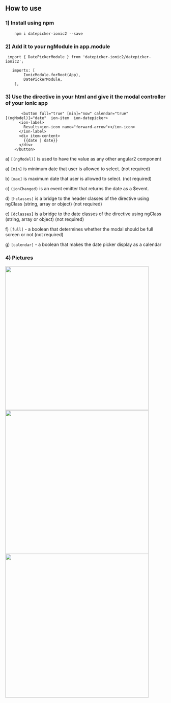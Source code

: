 ## How to use ###

### 1) Install using npm ###

```
    npm i datepicker-ionic2 --save
```

### 2) Add it to your ngModule in app.module ###

```
 import { DatePickerModule } from 'datepicker-ionic2/datepicker-ionic2';
```
```
   imports: [
        IonicModule.forRoot(App),
        DatePickerModule,
    ],
```
### 3) Use the directive in your html and give it the modal controller of your ionic app ###
```
	   <button full="true" [min]="now" calendar="true" [(ngModel)]="date"  ion-item  ion-datepicker>
      <ion-label>
        Results<ion-icon name="forward-arrow"></ion-icon>
      </ion-label>
      <div item-content>
        {{date | date}}
      </div>
    </button>
```

a) `[(ngModel)]` is used to have the value as any other angular2 component

a) `[min]` is minimum date that user is allowed to select.  (not required)

b) `[max]` is maximum date that user is allowed to select.  (not required)

c) `(ionChanged)` is an event emitter that returns the date as a $event.

d) `[hclasses]` is a bridge to the header classes of the directive using ngClass (string, array or object)  (not required)

e) `[dclasses]` is a bridge to the date classes of the directive using ngClass (string, array or object)  (not required)

f) `[full]` - a boolean that determines whether the modal should be full screen or not (not required)

g) `[calendar]` - a boolean that makes the date picker display as a calendar

### 4) Pictures ###

<img src="https://i.gyazo.com/ffb3e4868567c92de9aac456eaf6b9a3.png" height="450">
<img src="https://i.gyazo.com/47da6eb564fc369f15ce765644b69987.png" height="450">
<img src="https://i.gyazo.com/8a6ab4eaaf0eaff1191a5adf29ca4b5a.png" height="450">